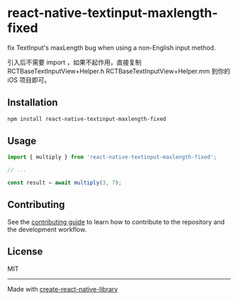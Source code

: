# react-native-textinput-maxlength-fixed

fix TextInput's maxLength bug when  using a non-English input method.

引入后不需要 import ，如果不起作用，直接复制 RCTBaseTextInputView+Helper.h RCTBaseTextInputView+Helper.mm 到你的 iOS 项目即可。

## Installation

```sh
npm install react-native-textinput-maxlength-fixed
```

## Usage

```js
import { multiply } from 'react-native-textinput-maxlength-fixed';

// ...

const result = await multiply(3, 7);
```

## Contributing

See the [contributing guide](CONTRIBUTING.md) to learn how to contribute to the repository and the development workflow.

## License

MIT

---

Made with [create-react-native-library](https://github.com/callstack/react-native-builder-bob)
